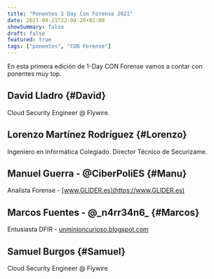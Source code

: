 ```yaml
---
title: "Ponentes 1 Day Con Forense 2021"
date: 2021-09-21T22:04:20+02:00
showSummary: false
draft: false
featured: true
tags: ["ponentes", "CON Forense"]
---
```


En esta primera edición de 1-Day CON Forense vamos a contar con ponentes muy top.

## David Lladro {#David}
Cloud Security Engineer @ Flywire.

## Lorenzo Martínez Rodríguez {#Lorenzo}
Ingeniero en Informática Colegiado. Director Técnico de Securízame.

## Manuel Guerra - @CiberPoliES {#Manu}
Analista Forense - [www.GLIDER.es](https://www.GLIDER.es)

## Marcos Fuentes - @\_n4rr34n6\_ {#Marcos}
Entusiasta DFIR - [unminioncurioso.blogspot.com](https://unminioncurioso.blogspot.com)

## Samuel Burgos {#Samuel}
Cloud Security Engineer @ Flywire
